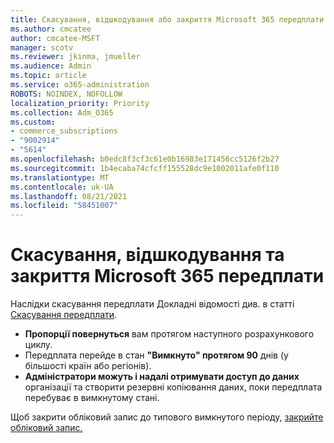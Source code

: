 ```yaml
---
title: Скасування, відшкодування або закриття Microsoft 365 передплати
ms.author: cmcatee
author: cmcatee-MSFT
manager: scotv
ms.reviewer: jkinma, jmueller
ms.audience: Admin
ms.topic: article
ms.service: o365-administration
ROBOTS: NOINDEX, NOFOLLOW
localization_priority: Priority
ms.collection: Adm_O365
ms.custom:
- commerce_subscriptions
- "9002914"
- "5614"
ms.openlocfilehash: b0edc8f3cf3c61e0b16983e171456cc5126f2b27
ms.sourcegitcommit: 1b4ecaba74cfcff155528dc9e1002011afe0f110
ms.translationtype: MT
ms.contentlocale: uk-UA
ms.lasthandoff: 08/21/2021
ms.locfileid: "58451007"
---
```

# <a name="cancelrefundclose-your-microsoft-365-subscription"></a>Скасування, відшкодування та закриття Microsoft 365 передплати

Наслідки скасування передплати Докладні відомості див. в статті [Скасування передплати](https://docs.microsoft.com/microsoft-365/commerce/subscriptions/cancel-your-subscription?view=o365-worldwide).

- **Пропорції повернуться** вам протягом наступного розрахункового циклу.
- Передплата перейде в стан **"Вимкнуто" протягом 90** днів (у більшості країн або регіонів).
- **Адміністратори можуть і надалі отримувати доступ до даних** організації та створити резервні копіювання даних, поки передплата перебуває в вимкнутому стані.

Щоб закрити обліковий запис до типового вимкнутого періоду, [закрийте обліковий запис.](https://docs.microsoft.com/microsoft-365/commerce/close-your-account?view=o365-worldwide)
